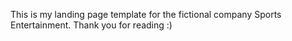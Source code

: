 This is my landing page template for the fictional company Sports Entertainment. Thank you for reading :)